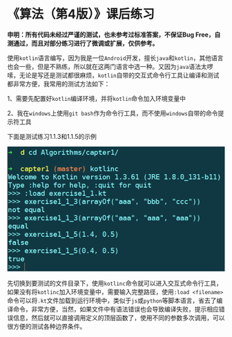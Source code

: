 # 《算法（第4版）》课后练习 

**申明：所有代码未经过严谨的测试，也未参考过标准答案，不保证Bug Free，自测通过，而且对部分练习进行了微调或扩展，仅供参考。**

使用`kotlin`语言编写，因为我是一位`Android`开发，擅长`java`和`kotlin`，其他语言也会一些，但是不熟练，所以就在这两门语言中选一种。又因为`java`语法太啰嗦，无论是写还是测试都很麻烦，`kotlin`自带的交互式命令行工具让编译和测试都非常方便，我常用的测试方法如下：

1、需要先配置好`kotlin`编译环境，并将`kotlin`命令加入环境变量中

2、我在`windows`上使用`git bash`作为命令行工具，而不使用`windows`自带的命令提示符工具

下面是测试练习1.1.3和1.1.5的示例

![InteractiveCommandLineTool](image\InteractiveCommandLineTool.png)

先切换到要测试的文件目录下，使用`kotlinc`命令就可以进入交互式命令行工具，如果没有将`kotlinc`加入环境变量中，需要输入完整路径，使用`:load <filename>`命令可以将`.kt`文件加载到运行环境中，类似于`js`或`python`等脚本语言，省去了编译命令，非常方便，当然，如果文件中有语法错误也会导致编译失败，提示相应错误信息，然后就可以直接调用定义的顶层函数了，使用不同的参数多次调用，可以很方便的测试各种边界条件。